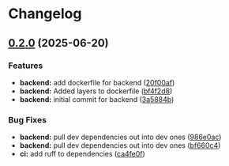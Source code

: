 # Changelog

## [0.2.0](https://github.com/chris-jelly/devops-study-app/compare/backend-v0.1.0...backend-v0.2.0) (2025-06-20)


### Features

* **backend:** add dockerfile for backend ([20f00af](https://github.com/chris-jelly/devops-study-app/commit/20f00aff3d59b3564d9144fa48f2b81ddcc4b490))
* **backend:** Added layers to dockerfile ([bf4f2d8](https://github.com/chris-jelly/devops-study-app/commit/bf4f2d843af49ad60b1382ddbd3da85d9255ae5a))
* **backend:** initial commit for backend ([3a5884b](https://github.com/chris-jelly/devops-study-app/commit/3a5884bf1dc1825fd88489ac0fc7ba4439631f92))


### Bug Fixes

* **backend:** pull dev dependencies out into dev ones ([986e0ac](https://github.com/chris-jelly/devops-study-app/commit/986e0aca3e4992f14aa1b2939f7941a1ed3e3538))
* **backend:** pull dev dependencies out into dev ones ([bf660c4](https://github.com/chris-jelly/devops-study-app/commit/bf660c44a2945c4426659b5f343869d58bda2a22))
* **ci:** add ruff to dependencies ([ca4fe0f](https://github.com/chris-jelly/devops-study-app/commit/ca4fe0f9d7948d4f4f72d7ecd5f59e6d8113fc76))
